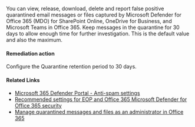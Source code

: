 You can view, release, download, delete and report false positive quarantined email messages or files captured by Microsoft Defender for Office 365 (MDO) for SharePoint Online, OneDrive for Business, and Microsoft Teams in Office 365. Keep messages in the quarantine for 30 days to allow enough time for further investigation. This is the default value and also the maximum.

#### Remediation action
Configure the Quarantine retention period to 30 days.

#### Related Links

* [Microsoft 365 Defender Portal - Anti-spam settings](https://security.microsoft.com/antispam) 
* [Recommended settings for EOP and Office 365 Microsoft Defender for Office 365 security](https://aka.ms/orca-atpp-docs-6) 
* [Manage quarantined messages and files as an administrator in Office 365](https://aka.ms/orca-antispam-docs-6)
